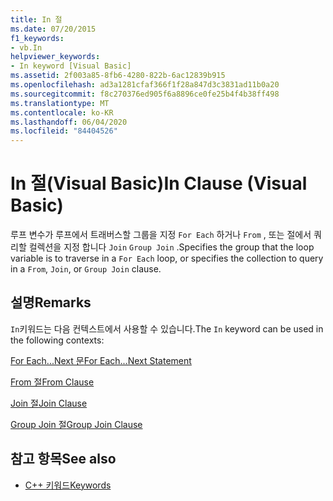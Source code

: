 ```yaml
---
title: In 절
ms.date: 07/20/2015
f1_keywords:
- vb.In
helpviewer_keywords:
- In keyword [Visual Basic]
ms.assetid: 2f003a85-8fb6-4280-822b-6ac12839b915
ms.openlocfilehash: ad3a1281cfaf366f1f28a847d3c3831ad11b0a20
ms.sourcegitcommit: f8c270376ed905f6a8896ce0fe25b4f4b38ff498
ms.translationtype: MT
ms.contentlocale: ko-KR
ms.lasthandoff: 06/04/2020
ms.locfileid: "84404526"
---
```

# <a name="in-clause-visual-basic"></a><span data-ttu-id="8a766-102">In 절(Visual Basic)</span><span class="sxs-lookup"><span data-stu-id="8a766-102">In Clause (Visual Basic)</span></span>
<span data-ttu-id="8a766-103">루프 변수가 루프에서 트래버스할 그룹을 지정 `For Each` 하거나 `From` , 또는 절에서 쿼리할 컬렉션을 지정 합니다 `Join` `Group Join` .</span><span class="sxs-lookup"><span data-stu-id="8a766-103">Specifies the group that the loop variable is to traverse in a `For Each` loop, or specifies the collection to query in a `From`, `Join`, or `Group Join` clause.</span></span>  
  
## <a name="remarks"></a><span data-ttu-id="8a766-104">설명</span><span class="sxs-lookup"><span data-stu-id="8a766-104">Remarks</span></span>  
 <span data-ttu-id="8a766-105">`In`키워드는 다음 컨텍스트에서 사용할 수 있습니다.</span><span class="sxs-lookup"><span data-stu-id="8a766-105">The `In` keyword can be used in the following contexts:</span></span>  
  
 [<span data-ttu-id="8a766-106">For Each...Next 문</span><span class="sxs-lookup"><span data-stu-id="8a766-106">For Each...Next Statement</span></span>](for-each-next-statement.md)  
  
 [<span data-ttu-id="8a766-107">From 절</span><span class="sxs-lookup"><span data-stu-id="8a766-107">From Clause</span></span>](../queries/from-clause.md)  
  
 [<span data-ttu-id="8a766-108">Join 절</span><span class="sxs-lookup"><span data-stu-id="8a766-108">Join Clause</span></span>](../queries/join-clause.md)  
  
 [<span data-ttu-id="8a766-109">Group Join 절</span><span class="sxs-lookup"><span data-stu-id="8a766-109">Group Join Clause</span></span>](../queries/group-join-clause.md)  
  
## <a name="see-also"></a><span data-ttu-id="8a766-110">참고 항목</span><span class="sxs-lookup"><span data-stu-id="8a766-110">See also</span></span>

- [<span data-ttu-id="8a766-111">C++ 키워드</span><span class="sxs-lookup"><span data-stu-id="8a766-111">Keywords</span></span>](../keywords/index.md)
